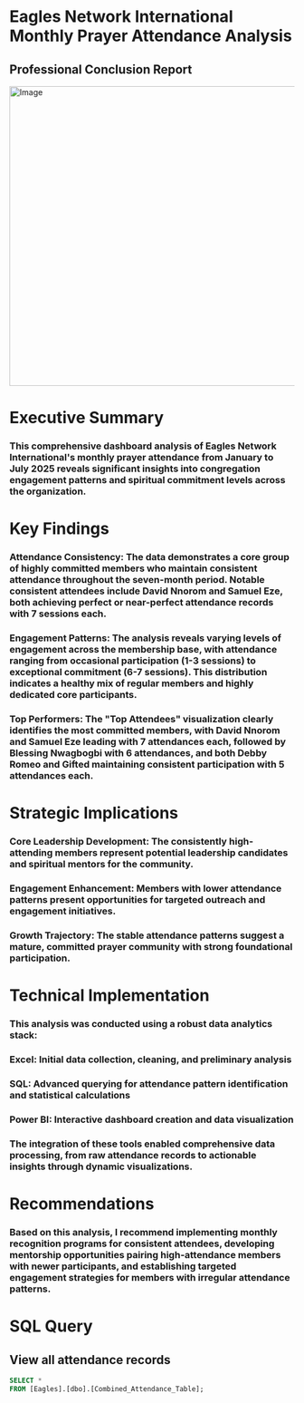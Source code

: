 # Eagles Network International Monthly Prayer Attendance Analysis
## Professional Conclusion Report
<img width="934" height="529" alt="Image" src="https://github.com/user-attachments/assets/e47b1417-10fa-4728-a56d-183e50d8cb10" />

# Executive Summary
### This comprehensive dashboard analysis of Eagles Network International's monthly prayer attendance from January to July 2025 reveals significant insights into congregation engagement patterns and spiritual commitment levels across the organization.
# Key Findings
### Attendance Consistency: The data demonstrates a core group of highly committed members who maintain consistent attendance throughout the seven-month period. Notable consistent attendees include David Nnorom and Samuel Eze, both achieving perfect or near-perfect attendance records with 7 sessions each.
### Engagement Patterns: The analysis reveals varying levels of engagement across the membership base, with attendance ranging from occasional participation (1-3 sessions) to exceptional commitment (6-7 sessions). This distribution indicates a healthy mix of regular members and highly dedicated core participants.
### Top Performers: The "Top Attendees" visualization clearly identifies the most committed members, with David Nnorom and Samuel Eze leading with 7 attendances each, followed by Blessing Nwagbogbi with 6 attendances, and both Debby Romeo and Gifted maintaining consistent participation with 5 attendances each.
# Strategic Implications
### Core Leadership Development: The consistently high-attending members represent potential leadership candidates and spiritual mentors for the community.
### Engagement Enhancement: Members with lower attendance patterns present opportunities for targeted outreach and engagement initiatives.
### Growth Trajectory: The stable attendance patterns suggest a mature, committed prayer community with strong foundational participation.
# Technical Implementation
### This analysis was conducted using a robust data analytics stack:
### Excel: Initial data collection, cleaning, and preliminary analysis
### SQL: Advanced querying for attendance pattern identification and statistical calculations
### Power BI: Interactive dashboard creation and data visualization
### The integration of these tools enabled comprehensive data processing, from raw attendance records to actionable insights through dynamic visualizations.
# Recommendations
### Based on this analysis, I recommend implementing monthly recognition programs for consistent attendees, developing mentorship opportunities pairing high-attendance members with newer participants, and establishing targeted engagement strategies for members with irregular attendance patterns.

# SQL Query
## View all attendance records
```sql
SELECT *
FROM [Eagles].[dbo].[Combined_Attendance_Table];
```
